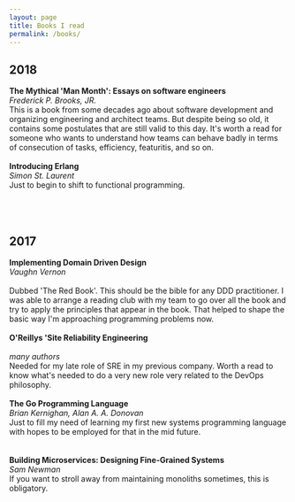 ```yaml
---
layout: page
title: Books I read
permalink: /books/
---
```


## 2018
**The Mythical 'Man Month': Essays on software engineers**
<br>
_Frederick P. Brooks, JR._
<br>
This is a book from some decades ago about software development and organizing engineering and architect teams. But despite being so old, it contains some postulates that are still valid to this day. It's worth a read for someone who wants to understand how teams can behave badly in terms of consecution of tasks, efficiency, featuritis, and so on.
<br>
<br>
**Introducing Erlang**<br>
_Simon St. Laurent_<br>
Just to begin to shift to functional programming.<br>
<br>
<br>
<br>
## 2017
**Implementing Domain Driven Design**
<br>
 _Vaughn Vernon_
 <br> 	 
 Dubbed 'The Red Book'. This should be the bible for any DDD practitioner. I was able to arrange a reading club with my team to go over all the book and try to apply the principles that appear in the book. That helped to shape the basic way I'm approaching programming problems now.
<br>
<br>
**O'Reillys 'Site Reliability Engineering**
<br> 	
_many authors_
<br> 
Needed for my late role of SRE in my previous company. Worth a read to know what's needed to do a very new role very related to the DevOps philosophy.
<br>
<br>
**The Go Programming Language**
<br>
_Brian Kernighan,  Alan A. A. Donovan_
<br>
Just to fill my need of learning my first new systems programming language with hopes to be employed for that in the mid future. 	
<br>
<br>
**Building Microservices: Designing Fine-Grained Systems**
<br>
_Sam Newman_ 
<br>
If you want to stroll away from maintaining monoliths sometimes, this  is obligatory.



